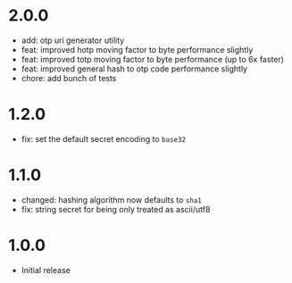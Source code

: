 # 2.0.0

- add: otp uri generator utility
- feat: improved hotp moving factor to byte performance slightly
- feat: improved totp moving factor to byte performance (up to 6x faster)
- feat: improved general hash to otp code performance slightly
- chore: add bunch of tests

# 1.2.0

- fix: set the default secret encoding to `base32`

# 1.1.0

- changed: hashing algorithm now defaults to `sha1`
- fix: string secret for being only treated as ascii/utf8

# 1.0.0

- Initial release